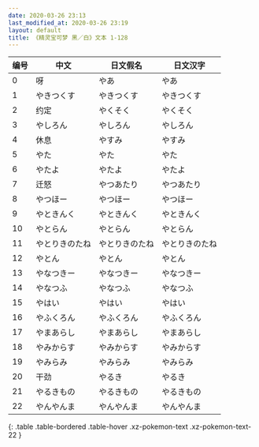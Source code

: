 ```yaml
---
date: 2020-03-26 23:13
last_modified_at: 2020-03-26 23:19
layout: default
title: 《精灵宝可梦 黑／白》文本 1-128
---
```

| 编号 | 中文 | 日文假名 | 日文汉字 |
| ---- | ---- | ---- | --- |
| 0 | 呀 | やあ | やあ |
| 1 | やきつくす | やきつくす | やきつくす |
| 2 | 约定 | やくそく | やくそく |
| 3 | やしろん | やしろん | やしろん |
| 4 | 休息 | やすみ | やすみ |
| 5 | やた | やた | やた |
| 6 | やたよ | やたよ | やたよ |
| 7 | 迁怒 | やつあたり | やつあたり |
| 8 | やつほー | やつほー | やつほー |
| 9 | やときんく | やときんく | やときんく |
| 10 | やとらん | やとらん | やとらん |
| 11 | やとりきのたね | やとりきのたね | やとりきのたね |
| 12 | やとん | やとん | やとん |
| 13 | やなつきー | やなつきー | やなつきー |
| 14 | やなつふ | やなつふ | やなつふ |
| 15 | やはい | やはい | やはい |
| 16 | やふくろん | やふくろん | やふくろん |
| 17 | やまあらし | やまあらし | やまあらし |
| 18 | やみからす | やみからす | やみからす |
| 19 | やみらみ | やみらみ | やみらみ |
| 20 | 干劲 | やるき | やるき |
| 21 | やるきもの | やるきもの | やるきもの |
| 22 | やんやんま | やんやんま | やんやんま |
{: .table .table-bordered .table-hover .xz-pokemon-text .xz-pokemon-text-22 }